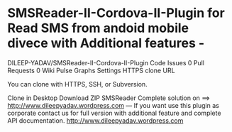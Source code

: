 SMSReader-II-Cordova-II-Plugin  for Read SMS from andoid mobile divece with Additional features -
=================

DILEEP-YADAV/SMSReader-II-Cordova-II-Plugin
 Code
 Issues 0
 Pull Requests 0
 Wiki
 Pulse
 Graphs
 Settings
HTTPS clone URL
	
You can clone with HTTPS, SSH, or Subversion. 

 Clone in Desktop  Download ZIP
SMSReader Complete solution on ==> 
http://www.dileepyadav.wordpress.com
 — 
If you want use this plugin as corporate contact us for full version with additional feature and complete API 
documentation.  http://www.dileepyadav.wordpress.com
